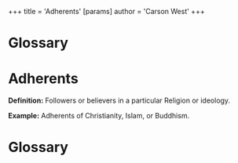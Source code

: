 +++
 title = 'Adherents'
[params]
	author = 'Carson West'
+++
# Glossary

# Adherents 
**Definition:**  Followers or believers in a particular Religion or ideology.

**Example:**  Adherents of Christianity, Islam, or Buddhism.

# Glossary